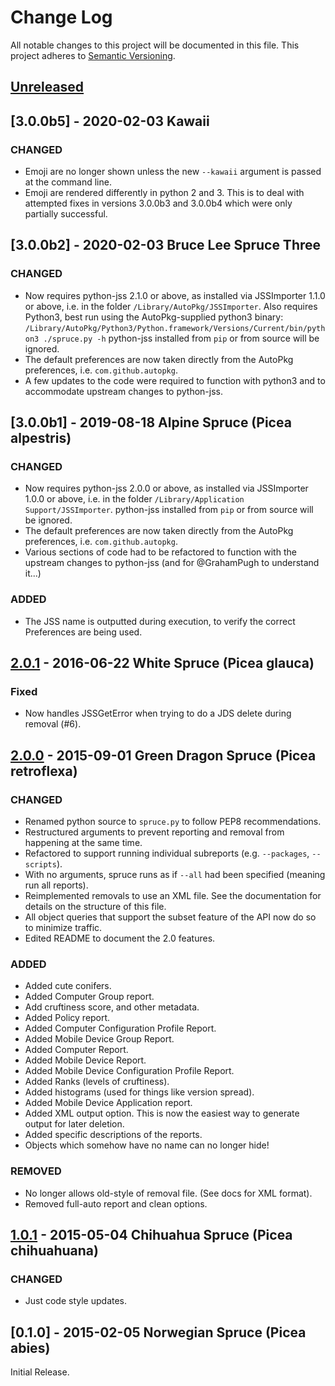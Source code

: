 # Change Log
All notable changes to this project will be documented in this file.
This project adheres to [Semantic Versioning](http://semver.org/).

## [Unreleased][unreleased]

## [3.0.0b5] - 2020-02-03 Kawaii
### CHANGED
- Emoji are no longer shown unless the new `--kawaii` argument is passed at the command line.
- Emoji are rendered differently in python 2 and 3. This is to deal with attempted fixes in 
  versions 3.0.0b3 and 3.0.0b4 which were only partially successful.

## [3.0.0b2] - 2020-02-03 Bruce Lee Spruce Three
### CHANGED
- Now requires python-jss 2.1.0 or above,
  as installed via JSSImporter 1.1.0 or above,
  i.e. in the folder `/Library/AutoPkg/JSSImporter`.
  Also requires Python3, best run using the AutoPkg-supplied python3 binary:
  `/Library/AutoPkg/Python3/Python.framework/Versions/Current/bin/python3 ./spruce.py -h`
  python-jss installed from `pip` or from source will be ignored.
- The default preferences are now taken directly from the AutoPkg preferences,
  i.e. `com.github.autopkg`.
- A few updates to the code were required to function with python3 and to accommodate
  upstream changes to python-jss.
  

## [3.0.0b1] - 2019-08-18 Alpine Spruce (Picea alpestris)
### CHANGED
- Now requires python-jss 2.0.0 or above,
  as installed via JSSImporter 1.0.0 or above,
  i.e. in the folder `/Library/Application Support/JSSImporter`.
  python-jss installed from `pip` or from source will be ignored.
- The default preferences are now taken directly from the AutoPkg preferences,
  i.e. `com.github.autopkg`.
- Various sections of code had to be refactored to function with the upstream
  changes to python-jss (and for @GrahamPugh to understand it...)

### ADDED
- The JSS name is outputted during execution, to verify the correct Preferences
  are being used.


## [2.0.1] - 2016-06-22 White Spruce (Picea glauca)
### Fixed
- Now handles JSSGetError when trying to do a JDS delete during removal (#6).

## [2.0.0] - 2015-09-01 Green Dragon Spruce (Picea retroflexa)
### CHANGED
- Renamed python source to `spruce.py` to follow PEP8 recommendations.
- Restructured arguments to prevent reporting and removal from happening at the same time.
- Refactored to support running individual subreports (e.g. `--packages`, `--scripts`).
- With no arguments, spruce runs as if `--all` had been specified (meaning run all reports).
- Reimplemented removals to use an XML file. See the documentation for details on the structure of this file.
- All object queries that support the subset feature of the API now do so to minimize traffic.
- Edited README to document the 2.0 features.

### ADDED
- Added cute conifers.
- Added Computer Group report.
- Add cruftiness score, and other metadata.
- Added Policy report.
- Added Computer Configuration Profile Report.
- Added Mobile Device Group Report.
- Added Computer Report.
- Added Mobile Device Report.
- Added Mobile Device Configuration Profile Report.
- Added Ranks (levels of cruftiness).
- Added histograms (used for things like version spread).
- Added Mobile Device Application report.
- Added XML output option. This is now the easiest way to generate output for later deletion.
- Added specific descriptions of the reports.
- Objects which somehow have no name can no longer hide!

### REMOVED
- No longer allows old-style of removal file. (See docs for XML format).
- Removed full-auto report and clean options.

## [1.0.1] - 2015-05-04 Chihuahua Spruce (Picea chihuahuana)
### CHANGED
- Just code style updates.

## [0.1.0] - 2015-02-05 Norwegian Spruce (Picea abies)
Initial Release.

[unreleased]: https://github.com/sheagcraig/spruce/compare/2.0.1...HEAD
[2.0.1]: https://github.com/sheagcraig/spruce/compare/2.0.0...2.0.1
[2.0.0]: https://github.com/sheagcraig/spruce/compare/1.0.1...2.0.0
[1.0.1]: https://github.com/sheagcraig/spruce/compare/0.1.0...1.0.1
